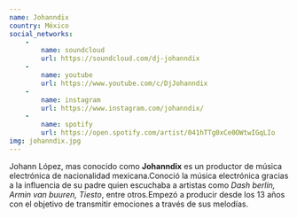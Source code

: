 ```yaml
---
name: Johanndix
country: México
social_networks: 
    -
        name: soundcloud
        url: https://soundcloud.com/dj-johanndix
    -
        name: youtube
        url: https://www.youtube.com/c/DjJohanndix
    -
        name: instagram
        url: https://www.instagram.com/johanndix/
    -
        name: spotify
        url: https://open.spotify.com/artist/041hTTg0xCe0OWtwIGqLIo
img: johanndix.jpg
---
```

Johann López, mas conocido como **Johanndix** es un productor de música electrónica de nacionalidad mexicana.Conoció la música electrónica gracias a la influencia de su padre quien escuchaba a artistas como *Dash berlin, Armin van buuren, Tiesto*, entre otros.Empezó a producir desde los 13 años con el objetivo de transmitir emociones a través de sus melodías.